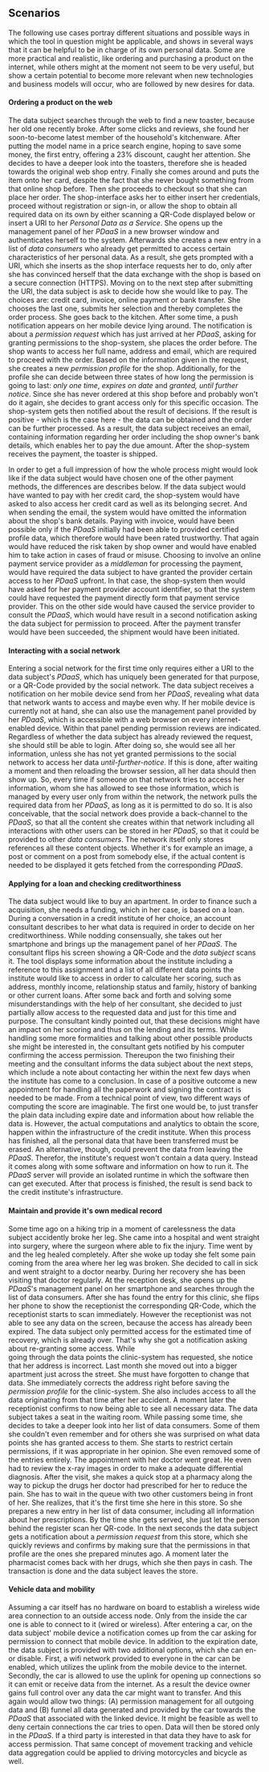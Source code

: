 ## Scenarios



The following use cases portray different situations and possible ways in which the tool in question 
might be applicable, and shows in several ways that it can be helpful to be in charge of its own 
personal data. Some are more practical and realistic, like ordering and purchasing a product on the 
internet, while others might at the moment not seem to be very useful, but show a certain potential 
to become more relevant when new technologies and business models will occur, who are followed by 
new desires for data.



#### Ordering a product on the web
 
The data subject searches through the web to find a new toaster, because her old one recently broke.
After some clicks and reviews, she found her soon-to-become latest member of the household's 
kitchenware. After putting the model name in a price search engine, hoping to save some money, the
first entry, offering a 23% discount, caught her attention. She decides to have a deeper look into 
the toasters, therefore she is headed towards the original web shop entry. Finally she comes around 
and puts the item onto her card, despite the fact that she never bought something from that online 
shop before. Then she proceeds to checkout so that she can place her order.
The shop-interface asks her to either insert her credentials, proceed without registration or 
sign-in, or allow the shop to obtain all required data on its own by either scanning a QR-Code 
displayed below or insert a URI to her *Personal Data as a Service*. She opens up the management 
panel of her *PDaaS* in a new browser window and authenticates herself to the system. Afterwards she 
creates a new entry in a list of *data consumers* who already get permitted to access certain 
characteristics of her personal data. As a result, she gets prompted with a URI, which she inserts 
as the shop interface requests her to do, only after she has convinced herself that the data 
exchange with the shop is based on a secure connection (HTTPS). Moving on to the next step after 
submitting the URI, the data subject is ask to decide how she would like to pay. The choices are: 
credit card, invoice, online payment or bank transfer. She chooses the last one, submits her 
selection and thereby completes the order process.
She goes back to the kitchen. After some time, a push notification appears on her mobile device 
lying around. The notification is about a *permission request* which has just arrived at her 
*PDaaS*, asking for granting permissions to the shop-system, she places the order before. The shop
wants to access her full name, address and email, which are required to proceed with the order. 
Based on the information given in the request, she creates a new *permission profile* for the shop. 
Additionally, for the profile she can decide between three states of how long the permission is 
going to last: *only one time*, *expires on date* and *granted, until further notice*. Since she 
has never ordered at this shop before and probably won't do it again, she decides to grant access 
only for this specific occasion. The shop-system gets then notified about the result of decisions.
If the result is positive - which is the case here - the data can be obtained and the order can be 
further processed. As a result, the data subject receives an email, containing information regarding
her order including the shop owner's bank details, which enables her to pay the due amount. 
After the shop-system receives the payment, the toaster is shipped.

In order to get a full impression of how the whole process might would look like if the data subject
would have chosen one of the other payment methods, the differences are describes below.
If the data subject would have wanted to pay with her credit card, the shop-system would have asked
to also access her credit card as well as its belonging secret. And when sending the email, the 
system would have omitted the information about the shop's bank details.
Paying with invoice, would have been possible only if the *PDaaS* initially had been able to 
provided certified profile data, which therefore would have been rated trustworthy. That again would 
have reduced the risk taken by shop owner and would have enabled him to take action in cases of 
fraud or misuse.
Choosing to involve an online payment service provider as a *middleman* for processing the payment, 
would have required the data subject to have granted the provider certain access to her *PDaaS* 
upfront. In that case, the shop-system then would have asked for her payment provider account 
identifier, so that the system could have requested the payment directly form that payment service
provider. This on the other side would have caused the service provider to consult the *PDaaS*, 
which would have result in a second notification asking the data subject for permission to proceed.
After the payment transfer would have been succeeded, the shipment would have been initiated.


#### Interacting with a social network

Entering a social network for the first time only requires either a URI to the data subject's 
*PDaaS*, which has uniquely been generated for that purpose, or a QR-Code provided by the social 
network. The data subject receives a notification on her mobile device send from her *PDaaS*, 
revealing what data that network wants to access and maybe even why. If her mobile device is 
currently not at hand, she can also use the management panel provided by her *PDaaS*, which
is accessible with a web browser on every internet-enabled device. Within that panel pending 
permission reviews are indicated.
Regardless of whether the data subject has already reviewed the request, she should still be able to 
login. After doing so, she would see all her information, unless she has not yet granted permissions 
to the social network to access her data *until-further-notice*. If this is done, after waiting a 
moment and then reloading the browser session, all her data should then show up. So, every time if 
someone on that network tries to access her information, whom she has allowed to see those 
information, which is managed by every user only from within the network, the network pulls the 
required data from her *PDaaS*, as long as it is permitted to do so. It is also conceivable, that 
the social network does provide a back-channel to the *PDaaS*, so that all the content she creates 
within that network including all interactions with other users can be stored in her *PDaaS*, so 
that it could be provided to other *data consumers*. The network itself only stores references all 
these content objects. Whether it's for example an image, a post or comment on a post from somebody 
else, if the actual content is needed to be displayed it gets fetched from the corresponding 
*PDaaS*. 


#### Applying for a loan and checking creditworthiness

The data subject would like to buy an apartment. In order to finance such a acquisition, she needs a 
funding, which in her case, is based on a loan. During a conversation in a credit institute of her 
choice, an account consultant describes to her what data is required in order to decide on her 
creditworthiness. While nodding consensually, she takes out her smartphone and brings up the 
management panel of her *PDaaS*. 
The consultant flips his screen showing a QR-Code and the *data subject* scans it. The tool displays 
some information about the institute including a reference to this assignment and a list of all 
different data points the institute would like to access in order to calculate her scoring, such as 
address, monthly income, relationship status and family, history of banking or other current loans. 
After some back and forth and solving some misunderstandings with the help of her consultant, she 
decided to just partially allow access to the requested data and just for this time and purpose. The 
consultant kindly pointed out, that these decisions might have an impact on her scoring and thus 
on the lending and its terms. 
While handling some more formalities and talking about other possible products she might be 
interested in, the consultant gets notified by his computer confirming the access permission. 
Thereupon the two finishing their meeting and the consultant informs the data subject about the next 
steps, which include a note about contacting her within the next few days when the institute has 
come to a conclusion. In case of a positive outcome a new appointment for handling all the paperwork 
and signing the contract is needed to be made.
From a technical point of view, two different ways of computing the score are imaginable. The first
one would be, to just transfer the plain data including expire date and information about how 
reliable the data is. However, the actual computations and analytics to obtain the score, happen 
within the infrastructure of the credit institute. When this process has finished, all the personal 
data that have been transferred must be erased. An alternative, though, could prevent the data from 
leaving the *PDaaS*. Therefor, the institute's request won't contain a data query. Instead it comes 
along with some software and information on how to run it. The *PDaaS* server will provide an 
isolated runtime in which the software then can get executed. After that process is finished, the 
result is send back to the credit institute's infrastructure.


#### Maintain and provide it's own medical record

Some time ago on a hiking trip in a moment of carelessness the data subject accidently broke her 
leg. She came into a hospital and went straight into surgery, where the surgeon where able to 
fix the injury. Time went by and the leg healed completely. After she woke up today she felt
some pain coming from the area where her leg was broken. She decided to call in sick and went
straight to a doctor nearby. During her recovery she has been visiting that doctor regularly.
At the reception desk, she opens up the *PDaaS*'s management panel on her smartphone and searches
through the list of data consumers. After she has found the entry for this clinic, she flips her 
phone to show the receptionist the corresponding QR-Code, which the receptionist starts to scan 
immediately. However the receptionist was not able to see any data on the screen, because the access 
has already been expired. The data subject only permitted access for the estimated time of recovery, 
which is already over. That's why she got a notification asking about re-granting some access. While  
going through the data points the clinic-system has requested, she notice that her address is 
incorrect. Last month she moved out into a bigger apartment just across the street. She must have 
forgotten to change that data. She immediately corrects the address right before saving the 
*permission profile* for the clinic-system. She also includes access to all the data originating 
from that time after her accident. A moment later the receptionist confirms to now being able to see 
all necessary data. 
The data subject takes a seat in the waiting room. While passing some time, she decides to take a 
deeper look into her list of data consumers. Some of them she couldn't even remember and for others 
she was surprised on what data points she has granted access to them. She starts to restrict certain 
permissions, if it was appropriate in her opinion. She even removed some of the entries entirely.
The appointment with her doctor went great. He even had to review the x-ray images in order to 
make a adequate differential diagnosis. 
After the visit, she makes a quick stop at a pharmacy along the way to pickup the drugs her doctor 
had prescribed for her to reduce the pain. She has to wait in the queue with two other customers 
being in front of her. She realizes, that it's the first time she here in this store. So she 
prepares a new entry in her list of data consumer, including all information about her 
prescriptions. By the time she gets served, she just let the person behind the register scan her 
QR-code. In the next seconds the data subject gets a notification about a *permission request* from 
this store, which she quickly reviews and confirms by making sure that the permissions in that 
profile are the ones she prepared minutes ago. A moment later the pharmacist comes back with her 
drugs, which she then pays in cash. The transaction is done and the data subject leaves the store.


#### Vehicle data and mobility

Assuming a car itself has no hardware on board to establish a wireless wide area connection to an 
outside access node. Only from the inside the car one is able to connect to it (wired or wireless).
After entering a car, on the data subject' mobile device a notification comes up from the car asking 
for permission to connect that mobile device.
In addition to the expiration date, the data subject is provided with two additional options, which
she can en- or disable. First, a wifi network provided to everyone in the car can be enabled, which 
utilizes the uplink from the mobile device to the internet. Secondly, the car is allowed to use
the uplink for opening up connections so it can emit or receive data from the internet. As a result
the device owner gains full control over any data the car might want to transfer. And this again 
would allow two things: (A) permission management for all outgoing data and (B) funnel all data 
generated and provided by the car towards the *PDaaS* that associated with the linked device. It 
might be feasible as well to deny certain connections the car tries to open. Data will then be 
stored only in the *PDaaS*. If a third party is interested in that data they have to ask for access 
permission.
That same concept of movement tracking and vehicle data aggregation could be applied to driving 
motorcycles and bicycle as well.
